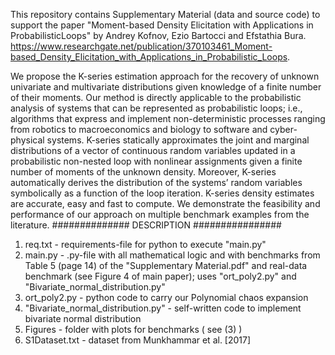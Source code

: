 This repository contains Supplementary Material (data and source code) to support the paper "Moment-based Density Elicitation with Applications in ProbabilisticLoops" by Andrey Kofnov, Ezio Bartocci and Efstathia Bura. https://www.researchgate.net/publication/370103461_Moment-based_Density_Elicitation_with_Applications_in_Probabilistic_Loops.

We propose the K-series estimation approach for the recovery of unknown univariate and multivariate distributions given knowledge of a finite number of their moments. Our method is directly applicable to the probabilistic analysis of systems that can be represented as probabilistic loops; i.e., algorithms that express and implement non-deterministic processes ranging from robotics to macroeconomics and biology to software and cyber-physical systems. K-series statically approximates the joint and marginal distributions of a vector of continuous random variables updated in a probabilistic non-nested loop with nonlinear assignments given a finite number of moments of the unknown density. Moreover, K-series automatically derives the distribution of the systems’ random variables symbolically as a function of the loop iteration. K-series density estimates are accurate, easy and fast to compute. We demonstrate the feasibility and performance of our approach on multiple benchmark examples from the literature.
##############  DESCRIPTION ################


1) req.txt - requirements-file for python to execute "main.py"
2) main.py - .py-file with all mathematical logic and with benchmarks
from Table 5 (page 14) of the "Supplementary Material.pdf" and real-data benchmark (see Figure 4 of main paper);
uses "ort_poly2.py" and "Bivariate_normal_distribution.py"
3) ort_poly2.py - python code to carry our Polynomial chaos expansion
4) "Bivariate_normal_distribution.py" - self-written code to implement bivariate normal distribution
5) Figures - folder with plots for benchmarks ( see (3) )
6) S1Dataset.txt - dataset from  Munkhammar et al. [2017]

